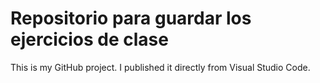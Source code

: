 # Repositorio para guardar los ejercicios de clase

This is my GitHub project. I published it directly from Visual Studio Code.
